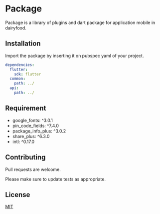 # Package

Package is a library of plugins and dart package for application mobile in dairyfood.

## Installation

Import the package by inserting it on pubspec yaml of your project.

```yaml
dependencies:
  flutter:
    sdk: flutter
  common:
    path: ../
  api:
    path: ../
```
## Requirement

- google_fonts: ^3.0.1
- pin_code_fields: ^7.4.0
- package_info_plus: ^3.0.2
- share_plus: ^6.3.0
- intl: ^0.17.0


## Contributing

Pull requests are welcome. 

Please make sure to update tests as appropriate.

## License

[MIT](https://choosealicense.com/licenses/mit/)
